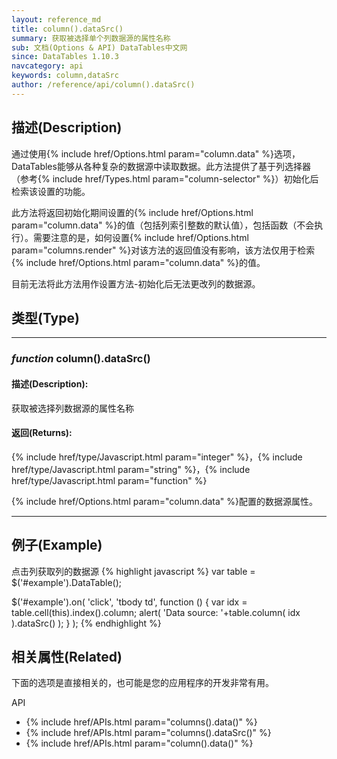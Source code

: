 ```yaml
---
layout: reference_md
title: column().dataSrc()
summary: 获取被选择单个列数据源的属性名称
sub: 文档(Options & API) DataTables中文网
since: DataTables 1.10.3
navcategory: api
keywords: column,dataSrc
author: /reference/api/column().dataSrc()
---
```


## 描述(Description)
通过使用{% include href/Options.html param="column.data" %}选项，DataTables能够从各种复杂的数据源中读取数据。此方法提供了基于列选择器（参考{% include href/Types.html param="column-selector" %}）初始化后检索该设置的功能。

此方法将返回初始化期间设置的{% include href/Options.html param="column.data" %}的值（包括列索引整数的默认值），包括函数（不会执行）。需要注意的是，如何设置{% include href/Options.html param="columns.render" %}对该方法的返回值没有影响，该方法仅用于检索{% include href/Options.html param="column.data" %}的值。

目前无法将此方法用作设置方法-初始化后无法更改列的数据源。

## 类型(Type)
---
    
### _function_ **column().dataSrc()**   

#### 描述(Description):
获取被选择列数据源的属性名称

#### 返回(Returns):
{% include href/type/Javascript.html param="integer" %}，{% include href/type/Javascript.html param="string" %}，{% include href/type/Javascript.html param="function" %}

{% include href/Options.html param="column.data" %}配置的数据源属性。


--- 
    
## 例子(Example)

点击列获取列的数据源
{% highlight javascript %}
var table = $('#example').DataTable();
 
$('#example').on( 'click', 'tbody td', function () {
    var idx = table.cell(this).index().column;
    alert( 'Data source: '+table.column( idx ).dataSrc() );
} );
{% endhighlight %}



## 相关属性(Related)
下面的选项是直接相关的，也可能是您的应用程序的开发非常有用。

API

- {% include href/APIs.html param="columns().data()" %}
- {% include href/APIs.html param="columns().dataSrc()" %}
- {% include href/APIs.html param="column().data()" %}

